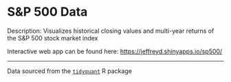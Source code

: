 # S&P 500 Data
Description: Visualizes historical closing values and multi-year returns of the S&P 500 stock market index

Interactive web app can be found here: https://jeffreyd.shinyapps.io/sp500/

___

Data sourced from the [`tidyquant`](https://business-science.github.io/tidyquant/) R package
